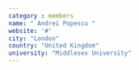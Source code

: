 ```yaml
---
category : members
name: " Andrei Popescu " 
website: '#'
city: "London"
country: "United Kingdom"
university: "Middlesex University"
---
```



